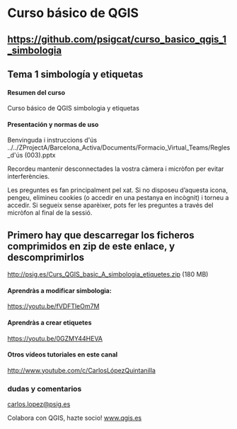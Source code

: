 
# Curso básico de QGIS

## https://github.com/psigcat/curso_basico_qgis_1_simbologia

## Tema 1 simbología y etiquetas

#### Resumen del curso
Curso básico de QGIS simbologia y etiquetas

#### Presentación y normas de uso
Benvinguda i instruccions d'ús
../../ZProjectA/Barcelona_Activa/Documents/Formacio_Virtual_Teams/Regles_d'ús (003).pptx

Recordeu mantenir desconnectades la vostra càmera i micròfon per evitar interferències.

Les preguntes es fan principalment pel xat. Si no disposeu d’aquesta icona, pengeu, elimineu cookies (o accedir en una pestanya en incògnit) i torneu a accedir. Si segueix sense aparèixer, pots fer les preguntes a través del micròfon al final de la sessió.

## Primero hay que descarregar los ficheros comprimidos en zip de este enlace, y descomprimirlos
http://psig.es/Curs_QGIS_basic_A_simbologia_etiquetes.zip (180 MB)


#### Aprendràs a modificar simbologia: 
https://youtu.be/fVDFTleOm7M

#### Aprendràs a crear etiquetes
https://youtu.be/0GZMY44HEVA



#### Otros vídeos tutoriales en este canal
http://www.youtube.com/c/CarlosLópezQuintanilla

### dudas y comentarios
carlos.lopez@psig.es

Colabora con QGIS, hazte socio!
www.qgis.es

